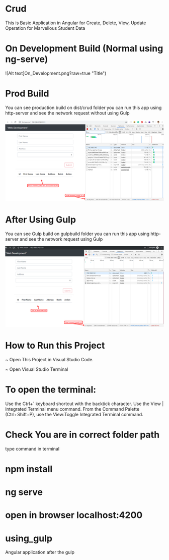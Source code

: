 # Crud

This is Basic Application in Angular for Create, Delete, View, Update Operation for Marvellous Student Data

# On Development Build (Normal using ng-serve)

![Alt text]On_Development.png?raw=true "Title")

# Prod Build

You can see production build on dist/crud folder you can run this app using http-server and see the network request without using Gulp

![Alt text](prod_build.png?raw=true "Title")

# After Using Gulp

You can see Gulp build on gulpbuild folder you can run this app using http-server and see the network request using Gulp

![Alt text](gulp.png?raw=true "Title")

# How to Run this Project

~ Open This Project in Visual Studio Code.

~ Open Visual Studio Terminal

# To open the terminal:

Use the Ctrl+` keyboard shortcut with the backtick character.
Use the View | Integrated Terminal menu command.
From the Command Palette (Ctrl+Shift+P), use the View:Toggle Integrated Terminal command.

# Check You are in correct folder path 

type command in terminal 
# npm install
# ng serve
# open in browser localhost:4200
# using_gulp
Angular application after the gulp 
